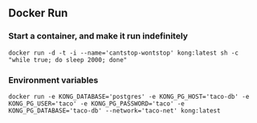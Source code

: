 ## Docker Run
### Start a container, and make it run indefinitely
`docker run -d -t -i --name='cantstop-wontstop' kong:latest sh -c "while true; do sleep 2000; done"`
### Environment variables
`docker run -e KONG_DATABASE='postgres' -e KONG_PG_HOST='taco-db' -e KONG_PG_USER='taco' -e KONG_PG_PASSWORD='taco' -e KONG_PG_DATABASE='taco-db' --network='taco-net' kong:latest`
